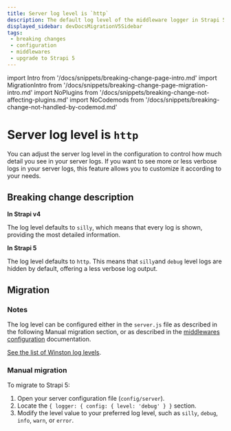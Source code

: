 ```yaml
---
title: Server log level is `http`
description: The default log level of the middleware logger in Strapi 5 is 'http'.
displayed_sidebar: devDocsMigrationV5Sidebar
tags:
 - breaking changes
 - configuration
 - middlewares
 - upgrade to Strapi 5
---
```


import Intro from '/docs/snippets/breaking-change-page-intro.md'
import MigrationIntro from '/docs/snippets/breaking-change-page-migration-intro.md'
import NoPlugins from '/docs/snippets/breaking-change-not-affecting-plugins.md'
import NoCodemods from '/docs/snippets/breaking-change-not-handled-by-codemod.md'

# Server log level is `http`

You can adjust the server log level in the configuration to control how much detail you see in your server logs. If you want to see more or less verbose logs in your server logs, this feature allows you to customize it according to your needs.

<Intro />
<NoPlugins />
<NoCodemods />

## Breaking change description

<SideBySideContainer>

<SideBySideColumn>

**In Strapi v4**

The log level defaults to `silly`, which means that every log is shown, providing the most detailed information.

</SideBySideColumn>

<SideBySideColumn>

**In Strapi 5**

The log level defaults to `http`. This means that `silly`and `debug` level logs are hidden by default, offering a less verbose log output.

</SideBySideColumn>

</SideBySideContainer>

## Migration

<MigrationIntro />

### Notes

The log level can be configured either in the `server.js` file as described in the following Manual migration section, or as described in the [middlewares configuration](/dev-docs/configurations/middlewares#logger) documentation.

[See the list of Winston log levels](https://www.npmjs.com/package/winston#logging-levels).

### Manual migration

To migrate to Strapi 5:

1. Open your server configuration file (`config/server`).
2. Locate the `{ logger: { config: { level: 'debug' } }` section.
3. Modify the level value to your preferred log level, such as `silly`, `debug`, `info`, `warn`, or `error`.

